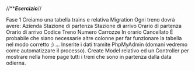 //*****Esercizio***//

Fase 1
Creiamo una tabella trains e relativa Migration
Ogni treno dovrà avere:
Azienda
Stazione di partenza
Stazione di arrivo
Orario di partenza
Orario di arrivo
Codice Treno
Numero Carrozze
In orario
Cancellato
È probabile che siano necessarie altre colonne per far funzionare la tabella nel modo corretto ;) ...
Inserite i dati tramite PhpMyAdmin (domani vedremo come automatizzare il processo).
Create Model relativo ed un Controller per mostrare nella home page tutti i treni che sono in partenza dalla data odierna.
